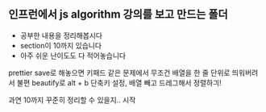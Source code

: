 ## 인프런에서 js algorithm 강의를 보고 만드는 폴더

- 공부한 내용을 정리해봅시다 <br/>
- section이 10까지 있습니다 <br/>
- 아주 쉬운 난이도도 다 적어놓습니다 

prettier save로 해놓으면 키패드 같은 문제에서
무조건 배열을 한 줄 단위로 띄워버려서 불편
beautify로 alt + b 단축키 설정, 배열 빼고 드레그해서 정렬하긔!

과연 10까지 꾸준히 정리할 수 있을지.. 시작